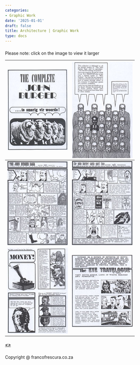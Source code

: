 ```yaml
---
categories:
- Graphic Work
date: '2025-01-01'
draft: false
title: Architecture | Graphic Work
type: docs
---
```


#####   
Please note: click on the image to view it larger 

[![01-complete-burger-small](/images/burger-saga/01-complete-burger-small.jpg)](graphic-work-complete-burger.html) | [![03-collection-small](/images/burger-saga/03-collection-small.jpg)](graphic-work-collection.html)  
---|---  
[![04-saga-small](/images/burger-saga/04-saga-small.jpg)](graphic-work-sagap1.html) | [![05-parttwo-small](/images/burger-saga/05-parttwo-small.jpg)](graphic-work-saga-p2.html)  
[![02-money-small](/images/burger-saga/02-money-small.jpg)](graphic-work-money.html) | [![07-travelogue-small](/images/burger-saga/07-travelogue-small.jpg)](graphic-work-travelogue.html)  
  
##### [<<thumb nails continues on next page>>](graphic-work-john-burger-cont.html)

#####   

Copyright @ francofrescura.co.za